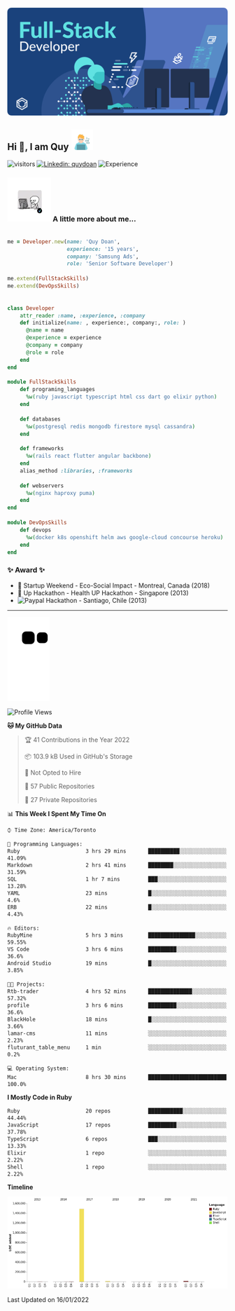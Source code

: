 ![](./assets/banner.svg)

## Hi 👋, I am Quy <img src="./assets/myprofile.jpeg" width="50">

![visitors](https://visitor-badge.glitch.me/badge?page_id=github.com/RobDoan)
[![Linkedin: quydoan](https://img.shields.io/badge/-quydoan-blue?logo=linkedin)](https://www.linkedin.com/in/quy-doan-56516512/)
![Experience](https://img.shields.io/badge/experience-15%20years-success)


### <img src="./assets/myprofile2.webp" width="100"> A little more about me...

```ruby

me = Developer.new(name: 'Quy Doan',
                   experience: '15 years',
                   company: 'Samsung Ads',
                   role: 'Senior Software Developer')

me.extend(FullStackSkills)
me.extend(DevOpsSkills)


class Developer
    attr_reader :name, :experience, :company
    def initialize(name: , experience:, company:, role: )
      @name = name
      @experience = experience
      @company = company
      @role = role
    end
end

module FullStackSkills
    def programing_languages
      %w(ruby javascript typescript html css dart go elixir python)
    end

    def databases
      %w(postgresql redis mongodb firestore mysql cassandra)
    end

    def frameworks
      %w(rails react flutter angular backbone)
    end
    alias_method :libraries, :frameworks

    def webservers
      %w(nginx haproxy puma)
    end
end

module DevOpsSkills
    def devops
      %w(docker k8s openshift helm aws google-cloud concourse heroku)
    end
end

```

### ✨ Award ✨

* 🥈 Startup Weekend - Eco-Social Impact - Montreal, Canada (2018)
* 🥈 Up Hackathon - Health UP Hackathon - Singapore (2013)
* ![Paypal](https://img.shields.io/badge/-Prize-blue?logo=paypal) Hackathon - Santiago, Chile (2013)

----

![github-contribution](https://raw.githubusercontent.com/RobDoan/RobDoan/output/github-contribution-grid-snake.svg)

<!--START_SECTION:waka-->
![Profile Views](http://img.shields.io/badge/Profile%20Views-97-blue)

**🐱 My GitHub Data** 

> 🏆 41 Contributions in the Year 2022
 > 
> 📦 103.9 kB Used in GitHub's Storage 
 > 
> 🚫 Not Opted to Hire
 > 
> 📜 57 Public Repositories 
 > 
> 🔑 27 Private Repositories  
 > 
📊 **This Week I Spent My Time On** 

```text
⌚︎ Time Zone: America/Toronto

💬 Programming Languages: 
Ruby                     3 hrs 29 mins       ██████████░░░░░░░░░░░░░░░   41.09% 
Markdown                 2 hrs 41 mins       ████████░░░░░░░░░░░░░░░░░   31.59% 
SQL                      1 hr 7 mins         ███░░░░░░░░░░░░░░░░░░░░░░   13.28% 
YAML                     23 mins             █░░░░░░░░░░░░░░░░░░░░░░░░   4.6% 
ERB                      22 mins             █░░░░░░░░░░░░░░░░░░░░░░░░   4.43%

🔥 Editors: 
RubyMine                 5 hrs 3 mins        ███████████████░░░░░░░░░░   59.55% 
VS Code                  3 hrs 6 mins        █████████░░░░░░░░░░░░░░░░   36.6% 
Android Studio           19 mins             █░░░░░░░░░░░░░░░░░░░░░░░░   3.85%

🐱‍💻 Projects: 
Rtb-trader               4 hrs 52 mins       ██████████████░░░░░░░░░░░   57.32% 
profile                  3 hrs 6 mins        █████████░░░░░░░░░░░░░░░░   36.6% 
BlackHole                18 mins             █░░░░░░░░░░░░░░░░░░░░░░░░   3.66% 
lamar-cms                11 mins             ░░░░░░░░░░░░░░░░░░░░░░░░░   2.23% 
fluturant_table_menu     1 min               ░░░░░░░░░░░░░░░░░░░░░░░░░   0.2%

💻 Operating System: 
Mac                      8 hrs 30 mins       █████████████████████████   100.0%

```

**I Mostly Code in Ruby** 

```text
Ruby                     20 repos            ███████████░░░░░░░░░░░░░░   44.44% 
JavaScript               17 repos            █████████░░░░░░░░░░░░░░░░   37.78% 
TypeScript               6 repos             ███░░░░░░░░░░░░░░░░░░░░░░   13.33% 
Elixir                   1 repo              ░░░░░░░░░░░░░░░░░░░░░░░░░   2.22% 
Shell                    1 repo              ░░░░░░░░░░░░░░░░░░░░░░░░░   2.22%

```


**Timeline**

![Chart not found](https://raw.githubusercontent.com/RobDoan/RobDoan/main/charts/bar_graph.png) 


 Last Updated on 16/01/2022
<!--END_SECTION:waka-->
